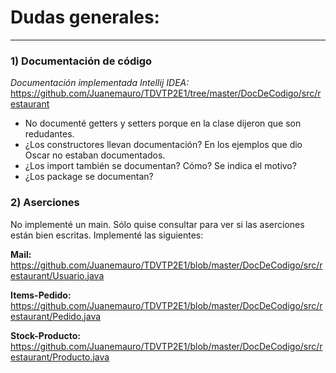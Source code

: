 # Dudas generales:

-----------

### 1) Documentación de código

 *Documentación implementada IntelIij IDEA:* https://github.com/Juanemauro/TDVTP2E1/tree/master/DocDeCodigo/src/restaurant
 
- No documenté getters y setters porque en la clase dijeron que son redudantes.
- ¿Los constructores llevan documentación? En los ejemplos que dio Oscar no estaban documentados.
- ¿Los import también se documentan? Cómo? Se indica el motivo?
- ¿Los package se documentan?


### 2) Aserciones

No implementé un main. Sólo quise consultar para ver si las aserciones están bien escritas.
Implementé las siguientes:

__Mail:__ https://github.com/Juanemauro/TDVTP2E1/blob/master/DocDeCodigo/src/restaurant/Usuario.java

__Items-Pedido:__ https://github.com/Juanemauro/TDVTP2E1/blob/master/DocDeCodigo/src/restaurant/Pedido.java

__Stock-Producto:__ https://github.com/Juanemauro/TDVTP2E1/blob/master/DocDeCodigo/src/restaurant/Producto.java


